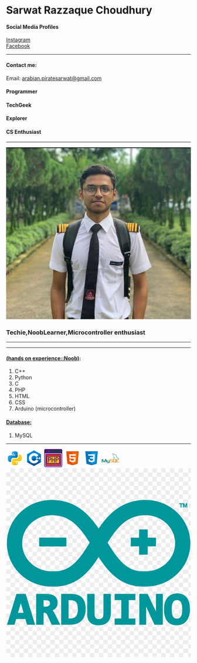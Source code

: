 <!--markdown course for my github profile-->

# Sarwat Razzaque Choudhury<br>
<!--instagram profile-->
#### <bold>Social Media Profiles</bold>
[Instagram](https://www.instagram.com/sarwat_razzaque_chy/)  
[Facebook](https://www.facebook.com/sarwat.razzaquechy/)
<hr>

#### <bold>Contact me:
Email: arabian.piratesarwat@gmail.com
</bold>

#### Programmer  <!--here two spaces have been included to create a new line, this is the way to create new line in markdown-->
#### TechGeek
#### Explorer
####
#### CS Enthusiast 
<hr> 

![profile](./images/profile.png)


### <p>Techie,NoobLearner,Microcontroller enthusiast</p>
<hr>  

<hr>

#### <bold><u>(hands on experience::Noob)</u></bold>:
1. C++
2. Python
3. C
4. PHP
5. HTML
6. CSS
7. Arduino (microcontroller)
#### <bold><u>Database:</u></bold>
1. MySQL
<hr>

![python](./images/python_icon.png)
![c++](./images/c++_logo.png)
![php](./images/php_logo.png)
![html](./images/html_logo.png)
![css](./images/css_logo.png)
![mysql](./images/mysql_logo.png)
![arduino](./images/arduino_logo.png)




